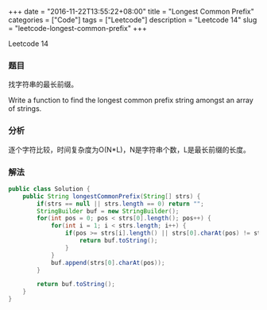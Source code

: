 +++
date = "2016-11-22T13:55:22+08:00"
title = "Longest Common Prefix"
categories = ["Code"]
tags = ["Leetcode"]
description = "Leetcode 14"
slug = "leetcode-longest-common-prefix"
+++


Leetcode 14

### 题目

找字符串的最长前缀。

Write a function to find the longest common prefix string amongst an array of strings.

### 分析

逐个字符比较，时间复杂度为O(N*L)，N是字符串个数，L是最长前缀的长度。

### 解法

```java
public class Solution {
    public String longestCommonPrefix(String[] strs) {
        if(strs == null || strs.length == 0) return "";
        StringBuilder buf = new StringBuilder();
        for(int pos = 0; pos < strs[0].length(); pos++) {
            for(int i = 1; i < strs.length; i++) {
                if(pos >= strs[i].length() || strs[0].charAt(pos) != strs[i].charAt(pos)) {
                    return buf.toString();
                }
            }
            buf.append(strs[0].charAt(pos));
        }

        return buf.toString();
    }
}
```
